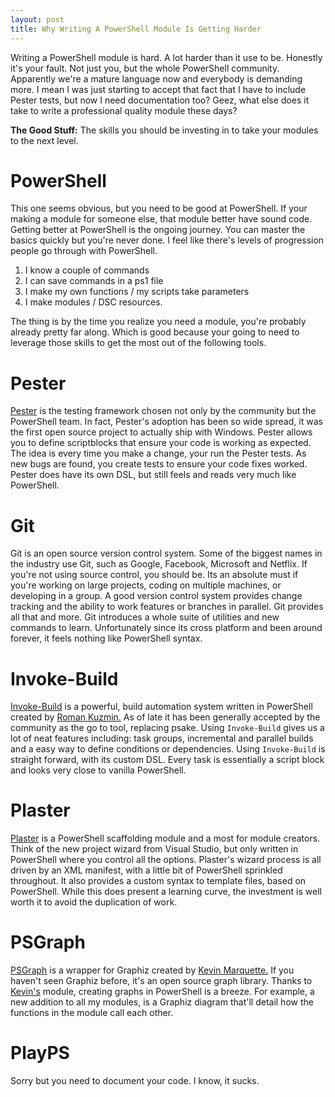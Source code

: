 ```yaml
---
layout: post
title: Why Writing A PowerShell Module Is Getting Harder
---
```


Writing a PowerShell module is hard.
A lot harder than it use to be.
Honestly it's your fault.
Not just you, but the whole PowerShell community.
Apparently we're a mature language now and everybody is demanding more.
I mean I was just starting to accept that fact that I have to include Pester tests, but now I need documentation too?
Geez, what else does it take to write a professional quality module these days?

**The Good Stuff:**
The skills you should be investing in to take your modules to the next level.

<!-- more -->

# PowerShell

This one seems obvious, but you need to be good at PowerShell.
If your making a module for someone else, that module better have sound code.
Getting better at PowerShell is the ongoing journey.
You can master the basics quickly but you're never done.
I feel like there's levels of progression people go through with PowerShell.

1. I know a couple of commands
1. I can save commands in a ps1 file
1. I make my own functions / my scripts take parameters
1. I make modules / DSC resources.

The thing is by the time you realize you need a module, you're probably already pretty far along.
Which is good because your going to need to leverage those skills to get the most out of the following tools.

# Pester

[Pester](https://github.com/pester/Pester) is the testing framework chosen not only by the community but the PowerShell team.
In fact, Pester's adoption has been so wide spread, it was the first open source project to actually ship with Windows.
Pester allows you to define scriptblocks that ensure your code is working as expected.
The idea is every time you make a change, your run the Pester tests.
As new bugs are found, you create tests to ensure your code fixes worked.
Pester does have its own DSL, but still feels and reads very much like PowerShell.
# Git

Git is an open source version control system.
Some of the biggest names in the industry use Git, such as Google, Facebook, Microsoft and Netflix.
If you're not using source control, you should be.
Its an absolute must if you're working on large projects, coding on multiple machines, or developing in a group.
A good version control system provides change tracking and the ability to work features or branches in parallel.
Git provides all that and more.
Git introduces a whole suite of utilities and new commands to learn.
Unfortunately since its cross platform and been around forever, it feels nothing like PowerShell syntax.


# Invoke-Build

[Invoke-Build](https://github.com/nightroman/Invoke-Build) is a powerful, build automation system written in PowerShell created by [Roman Kuzmin.](https://github.com/nightroman)
As of late it has been generally accepted by the community as the go to tool, replacing psake.
Using ```Invoke-Build``` gives us a lot of neat features including: task groups,  incremental and parallel builds and a easy way to define conditions or dependencies.
Using ```Invoke-Build``` is straight forward, with its custom DSL.
Every task is essentially a script block and looks very close to vanilla PowerShell.

# Plaster

[Plaster](https://github.com/powershell/plaster) is a PowerShell scaffolding module and a most for module creators.
Think of the new project wizard from Visual Studio, but only written in PowerShell where you control all the options.
Plaster's wizard process is all driven by an XML manifest, with a little bit of PowerShell sprinkled throughout.
It also provides a custom syntax to template files, based on PowerShell.
While this does present a learning curve, the investment is well worth it to avoid the duplication of work.

# PSGraph

[PSGraph](https://github.com/KevinMarquette/PSGraph) is a wrapper for Graphiz created by [Kevin Marquette.](https://kevinmarquette.github.io/)
If you haven't seen Graphiz before, it's an open source graph library.
Thanks to [Kevin's](https://twitter.com/kevinmarquette) module, creating graphs in PowerShell is a breeze.
For example, a new addition to all my modules, is a Graphiz diagram that'll detail how the functions in the module call each other. 



# PlayPS

Sorry but you need to document your code.
I know, it sucks.

